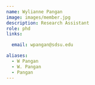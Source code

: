 ```yaml
---
name: Wylianne Pangan
image: images/member.jpg
description: Research Assistant
role: phd
links:

  email: wpangan@sdsu.edu

aliases:
  - W Pangan
  - W. Pangan
  - Pangan
---
```

